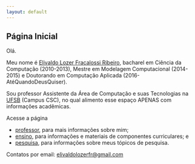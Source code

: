 ```yaml
---
layout: default
---
```


## Página Inicial

Olá.

Meu nome é [Elivaldo Lozer Fracalossi Ribeiro](https://sig.ufsb.edu.br/sigaa/public/docente/portal.jsf?siape=1233606), bacharel em Ciência da Computação (2010-2013), Mestre em Modelagem Computacional (2014-2015) e Doutorando em Computação Aplicada (2016-AtéQuandoDeusQuiser).

Sou professor Assistente da Área de Computação e suas Tecnologias na [UFSB](http://www.ufsb.edu.br) (Campus CSC), no qual alimento esse espaço APENAS com informações acadêmicas.

Acesse a página
+ [professor](/pages/professor), para mais informações sobre mim;
+ [ensino](/pages/ensino), para informações e materiais de componentes curriculares; e
+ [pesquisa](/pages/pesquisa), para informações sobre meus tópicos de pesquisa.

Contatos por email: elivaldolozerfr@gmail.com

